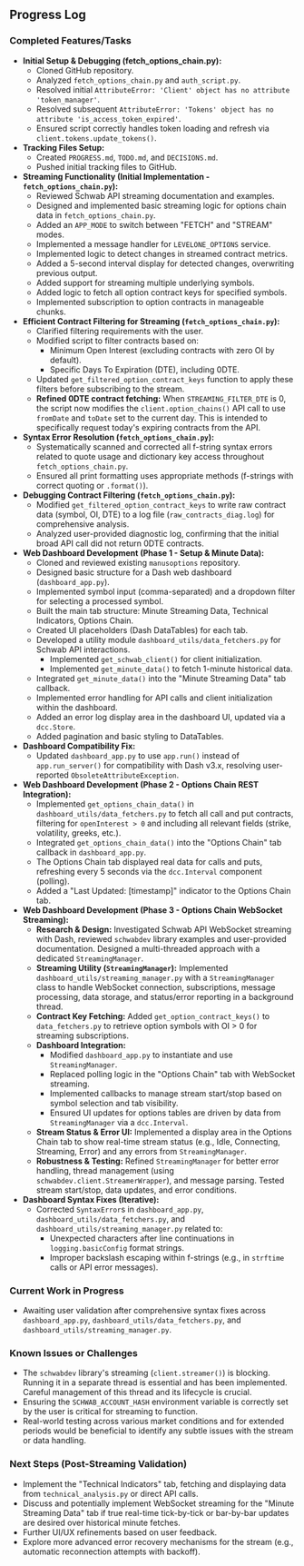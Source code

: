 ## Progress Log

### Completed Features/Tasks

*   **Initial Setup & Debugging (fetch_options_chain.py):**
    *   Cloned GitHub repository.
    *   Analyzed `fetch_options_chain.py` and `auth_script.py`.
    *   Resolved initial `AttributeError: 'Client' object has no attribute 'token_manager'`.
    *   Resolved subsequent `AttributeError: 'Tokens' object has no attribute 'is_access_token_expired'`.
    *   Ensured script correctly handles token loading and refresh via `client.tokens.update_tokens()`.
*   **Tracking Files Setup:**
    *   Created `PROGRESS.md`, `TODO.md`, and `DECISIONS.md`.
    *   Pushed initial tracking files to GitHub.
*   **Streaming Functionality (Initial Implementation - `fetch_options_chain.py`):**
    *   Reviewed Schwab API streaming documentation and examples.
    *   Designed and implemented basic streaming logic for options chain data in `fetch_options_chain.py`.
    *   Added an `APP_MODE` to switch between "FETCH" and "STREAM" modes.
    *   Implemented a message handler for `LEVELONE_OPTIONS` service.
    *   Implemented logic to detect changes in streamed contract metrics.
    *   Added a 5-second interval display for detected changes, overwriting previous output.
    *   Added support for streaming multiple underlying symbols.
    *   Added logic to fetch all option contract keys for specified symbols.
    *   Implemented subscription to option contracts in manageable chunks.
*   **Efficient Contract Filtering for Streaming (`fetch_options_chain.py`):**
    *   Clarified filtering requirements with the user.
    *   Modified script to filter contracts based on:
        *   Minimum Open Interest (excluding contracts with zero OI by default).
        *   Specific Days To Expiration (DTE), including 0DTE.
    *   Updated `get_filtered_option_contract_keys` function to apply these filters before subscribing to the stream.
    *   **Refined 0DTE contract fetching:** When `STREAMING_FILTER_DTE` is 0, the script now modifies the `client.option_chains()` API call to use `fromDate` and `toDate` set to the current day. This is intended to specifically request today's expiring contracts from the API.
*   **Syntax Error Resolution (`fetch_options_chain.py`):**
    *   Systematically scanned and corrected all f-string syntax errors related to quote usage and dictionary key access throughout `fetch_options_chain.py`.
    *   Ensured all print formatting uses appropriate methods (f-strings with correct quoting or `.format()`).
*   **Debugging Contract Filtering (`fetch_options_chain.py`):**
    *   Modified `get_filtered_option_contract_keys` to write raw contract data (symbol, OI, DTE) to a log file (`raw_contracts_diag.log`) for comprehensive analysis.
    *   Analyzed user-provided diagnostic log, confirming that the initial broad API call did not return 0DTE contracts.
*   **Web Dashboard Development (Phase 1 - Setup & Minute Data):**
    *   Cloned and reviewed existing `manusoptions` repository.
    *   Designed basic structure for a Dash web dashboard (`dashboard_app.py`).
    *   Implemented symbol input (comma-separated) and a dropdown filter for selecting a processed symbol.
    *   Built the main tab structure: Minute Streaming Data, Technical Indicators, Options Chain.
    *   Created UI placeholders (Dash DataTables) for each tab.
    *   Developed a utility module `dashboard_utils/data_fetchers.py` for Schwab API interactions.
        *   Implemented `get_schwab_client()` for client initialization.
        *   Implemented `get_minute_data()` to fetch 1-minute historical data.
    *   Integrated `get_minute_data()` into the "Minute Streaming Data" tab callback.
    *   Implemented error handling for API calls and client initialization within the dashboard.
    *   Added an error log display area in the dashboard UI, updated via a `dcc.Store`.
    *   Added pagination and basic styling to DataTables.
*   **Dashboard Compatibility Fix:**
    *   Updated `dashboard_app.py` to use `app.run()` instead of `app.run_server()` for compatibility with Dash v3.x, resolving user-reported `ObsoleteAttributeException`.
*   **Web Dashboard Development (Phase 2 - Options Chain REST Integration):**
    *   Implemented `get_options_chain_data()` in `dashboard_utils/data_fetchers.py` to fetch all call and put contracts, filtering for `openInterest > 0` and including all relevant fields (strike, volatility, greeks, etc.).
    *   Integrated `get_options_chain_data()` into the "Options Chain" tab callback in `dashboard_app.py`.
    *   The Options Chain tab displayed real data for calls and puts, refreshing every 5 seconds via the `dcc.Interval` component (polling).
    *   Added a "Last Updated: [timestamp]" indicator to the Options Chain tab.
*   **Web Dashboard Development (Phase 3 - Options Chain WebSocket Streaming):**
    *   **Research & Design:** Investigated Schwab API WebSocket streaming with Dash, reviewed `schwabdev` library examples and user-provided documentation. Designed a multi-threaded approach with a dedicated `StreamingManager`.
    *   **Streaming Utility (`StreamingManager`):** Implemented `dashboard_utils/streaming_manager.py` with a `StreamingManager` class to handle WebSocket connection, subscriptions, message processing, data storage, and status/error reporting in a background thread.
    *   **Contract Key Fetching:** Added `get_option_contract_keys()` to `data_fetchers.py` to retrieve option symbols with OI > 0 for streaming subscriptions.
    *   **Dashboard Integration:** 
        *   Modified `dashboard_app.py` to instantiate and use `StreamingManager`.
        *   Replaced polling logic in the "Options Chain" tab with WebSocket streaming.
        *   Implemented callbacks to manage stream start/stop based on symbol selection and tab visibility.
        *   Ensured UI updates for options tables are driven by data from `StreamingManager` via a `dcc.Interval`.
    *   **Stream Status & Error UI:** Implemented a display area in the Options Chain tab to show real-time stream status (e.g., Idle, Connecting, Streaming, Error) and any errors from `StreamingManager`.
    *   **Robustness & Testing:** Refined `StreamingManager` for better error handling, thread management (using `schwabdev.client.StreamerWrapper`), and message parsing. Tested stream start/stop, data updates, and error conditions.
*   **Dashboard Syntax Fixes (Iterative):**
    *   Corrected `SyntaxError`s in `dashboard_app.py`, `dashboard_utils/data_fetchers.py`, and `dashboard_utils/streaming_manager.py` related to:
        *   Unexpected characters after line continuations in `logging.basicConfig` format strings.
        *   Improper backslash escaping within f-strings (e.g., in `strftime` calls or API error messages).

### Current Work in Progress

*   Awaiting user validation after comprehensive syntax fixes across `dashboard_app.py`, `dashboard_utils/data_fetchers.py`, and `dashboard_utils/streaming_manager.py`.

### Known Issues or Challenges

*   The `schwabdev` library's streaming (`client.streamer()`) is blocking. Running it in a separate thread is essential and has been implemented. Careful management of this thread and its lifecycle is crucial.
*   Ensuring the `SCHWAB_ACCOUNT_HASH` environment variable is correctly set by the user is critical for streaming to function.
*   Real-world testing across various market conditions and for extended periods would be beneficial to identify any subtle issues with the stream or data handling.

### Next Steps (Post-Streaming Validation)

*   Implement the "Technical Indicators" tab, fetching and displaying data from `technical_analysis.py` or direct API calls.
*   Discuss and potentially implement WebSocket streaming for the "Minute Streaming Data" tab if true real-time tick-by-tick or bar-by-bar updates are desired over historical minute fetches.
*   Further UI/UX refinements based on user feedback.
*   Explore more advanced error recovery mechanisms for the stream (e.g., automatic reconnection attempts with backoff).
